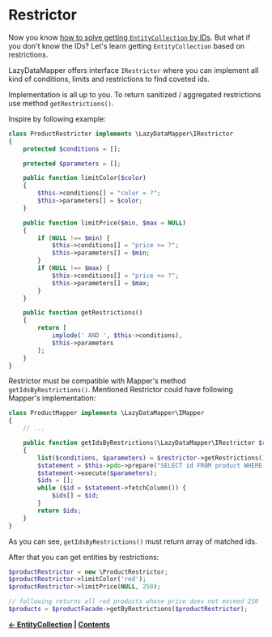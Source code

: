 Restrictor
===

Now you know [how to solve getting `EntityCollection` by IDs](6.EntityCollection.md).
But what if you don't know the IDs?
Let's learn getting `EntityCollection` based on restrictions.

LazyDataMapper offers interface `IRestrictor` where you can implement all kind of conditions,
limits and restrictions to find coveted ids.

Implementation is all up to you. To return sanitized / aggregated restrictions use method `getRestrictions()`.

Inspire by following example:

```php
class ProductRestrictor implements \LazyDataMapper\IRestrictor
{
	protected $conditions = [];

	protected $parameters = [];

	public function limitColor($color)
	{
		$this->conditions[] = "color = ?";
		$this->parameters[] = $color;
	}

	public function limitPrice($min, $max = NULL)
	{
		if (NULL !== $min) {
			$this->conditions[] = "price >= ?";
			$this->parameters[] = $min;
		}
		if (NULL !== $max) {
			$this->conditions[] = "price <= ?";
			$this->parameters[] = $max;
		}
	}

	public function getRestrictions()
	{
		return [
			implode(' AND ', $this->conditions),
			$this->parameters
		];
	}
}
```

Restrictor must be compatible with Mapper's method `getIdsByRestrictions()`. Mentioned Restrictor could have
following Mapper's implementation:

```php
class ProductMapper implements \LazyDataMapper\IMapper
{
	// ...

	public function getIdsByRestrictions(\LazyDataMapper\IRestrictor $restrictor)
	{
		list($conditions, $parameters) = $restrictor->getRestrictions();
		$statement = $this->pdo->prepare("SELECT id FROM product WHERE $conditions");
		$statement->execute($parameters);
		$ids = [];
		while ($id = $statement->fetchColumn()) {
			$ids[] = $id;
		}
		return $ids;
	}
}
```

As you can see, `getIdsByRestrictions()` must return array of matched ids.

After that you can get entities by restrictions:

```php
$productRestrictor = new \ProductRestrictor;
$productRestrictor->limitColor('red');
$productRestrictor->limitPrice(NULL, 250);

// following returns all red products whose price does not exceed 250
$products = $productFacade->getByRestrictions($productRestrictor);
```


**[← EntityCollection](6.EntityCollection.md)
| [Contents](../readme.md#documentation)**
